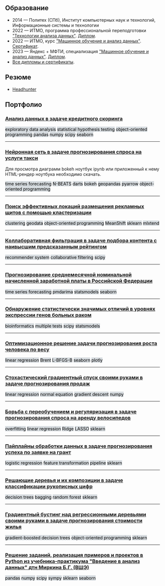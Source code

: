 ## Образование

* 2014 — Политех (СПб), Институт компьютерных наук и технологий, Информационные системы и технологии
* 2022 — ИТМО, программа профессиональной переподготовки ["Технологии анализа данных"](https://dc.itmo.ru/datantech). [Диплом](https://github.com/EvgenyMeredelin/portfolio/blob/main/%D0%94%D0%B8%D0%BF%D0%BB%D0%BE%D0%BC%D1%8B%20%D0%B8%20%D1%81%D0%B5%D1%80%D1%82%D0%B8%D1%84%D0%B8%D0%BA%D0%B0%D1%82%D1%8B/ITMO%20%D0%94%D0%B8%D0%BF%D0%BB%D0%BE%D0%BC%20%D0%A2%D0%B5%D1%85%D0%BD%D0%BE%D0%BB%D0%BE%D0%B3%D0%B8%D0%B8%20%D0%B0%D0%BD%D0%B0%D0%BB%D0%B8%D0%B7%D0%B0%20%D0%B4%D0%B0%D0%BD%D0%BD%D1%8B%D1%85.pdf).
* 2022 — ИТМО, курс ["Машинное обучение и анализ данных"](https://openedu.ru/course/ITMOUniversity/MLDATAN/). [Сертификат](https://de.ifmo.ru/certificates/25d482cb7a16497e.pdf).
* 2023 — Яндекс + МФТИ, специализация ["Машинное обучение и анализ данных"](https://datasciencecourse.ru/). [Диплом](https://github.com/EvgenyMeredelin/portfolio/blob/main/%D0%94%D0%B8%D0%BF%D0%BB%D0%BE%D0%BC%D1%8B%20%D0%B8%20%D1%81%D0%B5%D1%80%D1%82%D0%B8%D1%84%D0%B8%D0%BA%D0%B0%D1%82%D1%8B/Yandex%20%2B%20%D0%9C%D0%A4%D0%A2%D0%98%2C%20%D1%81%D0%BF%D0%B5%D1%86%D0%B8%D0%B0%D0%BB%D0%B8%D0%B7%D0%B0%D1%86%D0%B8%D1%8F%20%D0%9C%D0%B0%D1%88%D0%B8%D0%BD%D0%BD%D0%BE%D0%B5%20%D0%BE%D0%B1%D1%83%D1%87%D0%B5%D0%BD%D0%B8%D0%B5%20%D0%B8%20%D0%B0%D0%BD%D0%B0%D0%BB%D0%B8%D0%B7%20%D0%B4%D0%B0%D0%BD%D0%BD%D1%8B%D1%85%2C%20datasciencecourse.ru.pdf).
* [Все дипломы и сертификаты](https://github.com/EvgenyMeredelin/portfolio/tree/main/%D0%94%D0%B8%D0%BF%D0%BB%D0%BE%D0%BC%D1%8B%20%D0%B8%20%D1%81%D0%B5%D1%80%D1%82%D0%B8%D1%84%D0%B8%D0%BA%D0%B0%D1%82%D1%8B).

## Резюме
* <a href="https://spb.hh.ru/resume/577e28e5ff08755fe70039ed1f524865336c6b">Headhunter</a>

## Портфолио

### <a href="https://github.com/EvgenyMeredelin/portfolio-pet-projects/blob/main/%D0%90%D0%BD%D0%B0%D0%BB%D0%B8%D0%B7%20%D0%B4%D0%B0%D0%BD%D0%BD%D1%8B%D1%85%20%D0%B2%20%D0%B7%D0%B0%D0%B4%D0%B0%D1%87%D0%B5%20%D0%BA%D1%80%D0%B5%D0%B4%D0%B8%D1%82%D0%BD%D0%BE%D0%B3%D0%BE%20%D1%81%D0%BA%D0%BE%D1%80%D0%B8%D0%BD%D0%B3%D0%B0/credit_scoring.ipynb">Анализ данных в задаче кредитного скоринга</a>
<mark style="background-color: #d6dbdf;">exploratory data analysis</mark> <mark style="background-color: #d6dbdf;">statistical hypothesis testing</mark> <mark style="background-color: #d6dbdf;">object-oriented programming</mark> <mark style="background-color: #d6dbdf;">pandas</mark> <mark style="background-color: #d6dbdf;">numpy</mark> <mark style="background-color: #d6dbdf;">scipy</mark> <mark style="background-color: #d6dbdf;">seaborn</mark>
<hr>

### <a href="https://github.com/EvgenyMeredelin/portfolio-pet-projects/tree/main/%D0%9D%D0%B5%D0%B9%D1%80%D0%BE%D0%BD%D0%BD%D0%B0%D1%8F%20%D1%81%D0%B5%D1%82%D1%8C%20%D0%B2%20%D0%B7%D0%B0%D0%B4%D0%B0%D1%87%D0%B5%20%D0%BF%D1%80%D0%BE%D0%B3%D0%BD%D0%BE%D0%B7%D0%B8%D1%80%D0%BE%D0%B2%D0%B0%D0%BD%D0%B8%D1%8F%20%D1%81%D0%BF%D1%80%D0%BE%D1%81%D0%B0%20%D0%BD%D0%B0%20%D1%83%D1%81%D0%BB%D1%83%D0%B3%D0%B8%20%D1%82%D0%B0%D0%BA%D1%81%D0%B8">Нейронная сеть в задаче прогнозирования спроса на услуги такси</a>
Для просмотра диаграмм bokeh ноутбук ipynb или приложенный к нему HTML-рендер ноутбука необходимо скачать.

<mark style="background-color: #d6dbdf;">time series forecasting</mark> <mark style="background-color: #d6dbdf;">N-BEATS</mark> <mark style="background-color: #d6dbdf;">darts</mark> <mark style="background-color: #d6dbdf;">bokeh</mark> <mark style="background-color: #d6dbdf;">geopandas</mark> <mark style="background-color: #d6dbdf;">pyarrow</mark> <mark style="background-color: #d6dbdf;">object-oriented programming</mark>
<hr>

### <a href="https://github.com/EvgenyMeredelin/portfolio-pet-projects/blob/main/%D0%9F%D0%BE%D0%B8%D1%81%D0%BA%20%D1%8D%D1%84%D1%84%D0%B5%D0%BA%D1%82%D0%B8%D0%B2%D0%BD%D1%8B%D1%85%20%D0%BB%D0%BE%D0%BA%D0%B0%D1%86%D0%B8%D0%B9%20%D1%80%D0%B0%D0%B7%D0%BC%D0%B5%D1%89%D0%B5%D0%BD%D0%B8%D1%8F%20%D1%80%D0%B5%D0%BA%D0%BB%D0%B0%D0%BC%D0%BD%D1%8B%D1%85%20%D1%89%D0%B8%D1%82%D0%BE%D0%B2%20%D1%81%20%D0%BF%D0%BE%D0%BC%D0%BE%D1%89%D1%8C%D1%8E%20%D0%BA%D0%BB%D0%B0%D1%81%D1%82%D0%B5%D1%80%D0%B8%D0%B7%D0%B0%D1%86%D0%B8%D0%B8/clustering_carnival_cruise_line.ipynb">Поиск эффективных локаций размещения рекламных щитов с помощью кластеризации</a>
<mark style="background-color: #d6dbdf;">clustering</mark> <mark style="background-color: #d6dbdf;">geodata</mark> <mark style="background-color: #d6dbdf;">object-oriented programming</mark> <mark style="background-color: #d6dbdf;">MeanShift</mark> <mark style="background-color: #d6dbdf;">sklearn</mark> <mark style="background-color: #d6dbdf;">mlxtend</mark>
<hr>

### <a href="https://github.com/EvgenyMeredelin/portfolio-pet-projects/blob/main/%D0%9A%D0%BE%D0%BB%D0%BB%D0%B0%D0%B1%D0%BE%D1%80%D0%B0%D1%82%D0%B8%D0%B2%D0%BD%D0%B0%D1%8F%20%D1%84%D0%B8%D0%BB%D1%8C%D1%82%D1%80%D0%B0%D1%86%D0%B8%D1%8F%20%D0%B2%20%D0%B7%D0%B0%D0%B4%D0%B0%D1%87%D0%B5%20%D0%BF%D0%BE%D0%B4%D0%B1%D0%BE%D1%80%D0%B0%20%D0%BA%D0%BE%D0%BD%D1%82%D0%B5%D0%BD%D1%82%D0%B0%20%D1%81%20%D0%BD%D0%B0%D0%B8%D0%B2%D1%8B%D1%81%D1%88%D0%B8%D0%BC%20%D0%BF%D1%80%D0%B5%D0%B4%D1%81%D0%BA%D0%B0%D0%B7%D0%B0%D0%BD%D0%BD%D1%8B%D0%BC%20%D1%80%D0%B5%D0%B9%D1%82%D0%B8%D0%BD%D0%B3%D0%BE%D0%BC/recsys_collaborative_filtering.ipynb">Коллаборативная фильтрация в задаче подбора контента с наивысшим предсказанным рейтингом</a>
<mark style="background-color: #d6dbdf;">recommender system</mark> <mark style="background-color: #d6dbdf;">collaborative filtering</mark> <mark style="background-color: #d6dbdf;">scipy</mark>
<hr>

### <a href="https://github.com/EvgenyMeredelin/portfolio-pet-projects/blob/main/%D0%9F%D1%80%D0%BE%D0%B3%D0%BD%D0%BE%D0%B7%D0%B8%D1%80%D0%BE%D0%B2%D0%B0%D0%BD%D0%B8%D0%B5%20%D1%81%D1%80%D0%B5%D0%B4%D0%BD%D0%B5%D0%BC%D0%B5%D1%81%D1%8F%D1%87%D0%BD%D0%BE%D0%B9%20%D0%BD%D0%BE%D0%BC%D0%B8%D0%BD%D0%B0%D0%BB%D1%8C%D0%BD%D0%BE%D0%B9%20%D0%BD%D0%B0%D1%87%D0%B8%D1%81%D0%BB%D0%B5%D0%BD%D0%BD%D0%BE%D0%B9%20%D0%B7%D0%B0%D1%80%D0%B0%D0%B1%D0%BE%D1%82%D0%BD%D0%BE%D0%B9%20%D0%BF%D0%BB%D0%B0%D1%82%D1%8B%20%D0%B2%20%D0%A0%D0%BE%D1%81%D1%81%D0%B8%D0%B9%D1%81%D0%BA%D0%BE%D0%B9%20%D0%A4%D0%B5%D0%B4%D0%B5%D1%80%D0%B0%D1%86%D0%B8%D0%B8/salary_time_series_analysis.ipynb">Прогнозирование среднемесячной номинальной начисленной заработной платы в Российской Федерации</a>
<mark style="background-color: #d6dbdf;">time series forecasting</mark> <mark style="background-color: #d6dbdf;">pmdarima</mark> <mark style="background-color: #d6dbdf;">statsmodels</mark> <mark style="background-color: #d6dbdf;">seaborn</mark>
<hr>

### <a href="https://github.com/EvgenyMeredelin/portfolio-pet-projects/blob/main/%D0%9E%D0%B1%D0%BD%D0%B0%D1%80%D1%83%D0%B6%D0%B5%D0%BD%D0%B8%D0%B5%20%D1%81%D1%82%D0%B0%D1%82%D0%B8%D1%81%D1%82%D0%B8%D1%87%D0%B5%D1%81%D0%BA%D0%B8%20%D0%B7%D0%BD%D0%B0%D1%87%D0%B8%D0%BC%D1%8B%D1%85%20%D0%BE%D1%82%D0%BB%D0%B8%D1%87%D0%B8%D0%B9%20%D0%B2%20%D1%83%D1%80%D0%BE%D0%B2%D0%BD%D1%8F%D1%85%20%D1%8D%D0%BA%D1%81%D0%BF%D1%80%D0%B5%D1%81%D1%81%D0%B8%D0%B8%20%D0%B3%D0%B5%D0%BD%D0%BE%D0%B2%20%D0%B1%D0%BE%D0%BB%D1%8C%D0%BD%D1%8B%D1%85%20%D1%80%D0%B0%D0%BA%D0%BE%D0%BC/bioinformatics_multiple%20tests.ipynb">Обнаружение статистически значимых отличий в уровнях экспрессии генов больных раком</a>
<mark style="background-color: #d6dbdf;">bioinformatics</mark> <mark style="background-color: #d6dbdf;">multiple tests</mark> <mark style="background-color: #d6dbdf;">scipy</mark> <mark style="background-color: #d6dbdf;">statsmodels</mark>
<hr>

### <a href="https://github.com/EvgenyMeredelin/portfolio-pet-projects/blob/main/%D0%9E%D0%BF%D1%82%D0%B8%D0%BC%D0%B8%D0%B7%D0%B0%D1%86%D0%B8%D0%BE%D0%BD%D0%BD%D0%BE%D0%B5%20%D1%80%D0%B5%D1%88%D0%B5%D0%BD%D0%B8%D0%B5%20%D0%B7%D0%B0%D0%B4%D0%B0%D1%87%D0%B8%20%D0%BF%D1%80%D0%BE%D0%B3%D0%BD%D0%BE%D0%B7%D0%B8%D1%80%D0%BE%D0%B2%D0%B0%D0%BD%D0%B8%D1%8F%20%D1%80%D0%BE%D1%81%D1%82%D0%B0%20%D1%87%D0%B5%D0%BB%D0%BE%D0%B2%D0%B5%D0%BA%D0%B0%20%D0%BF%D0%BE%20%D0%B2%D0%B5%D1%81%D1%83/linreg_optimization.ipynb">Оптимизационное решение задачи прогнозирования роста человека по весу</a>
<mark style="background-color: #d6dbdf;">linear regression</mark> <mark style="background-color: #d6dbdf;">Brent</mark> <mark style="background-color: #d6dbdf;">L-BFGS-B</mark> <mark style="background-color: #d6dbdf;">seaborn</mark> <mark style="background-color: #d6dbdf;">plotly</mark>
<hr>

### <a href="https://github.com/EvgenyMeredelin/portfolio-pet-projects/blob/main/%D0%A1%D1%82%D0%BE%D1%85%D0%B0%D1%81%D1%82%D0%B8%D1%87%D0%B5%D1%81%D0%BA%D0%B8%D0%B9%20%D0%B3%D1%80%D0%B0%D0%B4%D0%B8%D0%B5%D0%BD%D1%82%D0%BD%D1%8B%D0%B9%20%D1%81%D0%BF%D1%83%D1%81%D0%BA%20%D1%81%D0%B2%D0%BE%D0%B8%D0%BC%D0%B8%20%D1%80%D1%83%D0%BA%D0%B0%D0%BC%D0%B8%20%D0%B2%20%D0%B7%D0%B0%D0%B4%D0%B0%D1%87%D0%B5%20%D0%BF%D1%80%D0%BE%D0%B3%D0%BD%D0%BE%D0%B7%D0%B8%D1%80%D0%BE%D0%B2%D0%B0%D0%BD%D0%B8%D1%8F%20%D0%BF%D1%80%D0%BE%D0%B4%D0%B0%D0%B6/linreg_normal_equation_SGD.ipynb">Стохастический градиентный спуск своими руками в задаче прогнозирования продаж</a>
<mark style="background-color: #d6dbdf;">linear regression</mark> <mark style="background-color: #d6dbdf;">normal equation</mark> <mark style="background-color: #d6dbdf;">gradient descent</mark> <mark style="background-color: #d6dbdf;">numpy</mark>
<hr>

### <a href="https://github.com/EvgenyMeredelin/portfolio-pet-projects/blob/main/%D0%91%D0%BE%D1%80%D1%8C%D0%B1%D0%B0%20%D1%81%20%D0%BF%D0%B5%D1%80%D0%B5%D0%BE%D0%B1%D1%83%D1%87%D0%B5%D0%BD%D0%B8%D0%B5%D0%BC%20%D0%B8%20%D1%80%D0%B5%D0%B3%D1%83%D0%BB%D1%8F%D1%80%D0%B8%D0%B7%D0%B0%D1%86%D0%B8%D1%8F%20%D0%B2%20%D0%B7%D0%B0%D0%B4%D0%B0%D1%87%D0%B5%20%D0%BF%D1%80%D0%BE%D0%B3%D0%BD%D0%BE%D0%B7%D0%B8%D1%80%D0%BE%D0%B2%D0%B0%D0%BD%D0%B8%D1%8F%20%D1%81%D0%BF%D1%80%D0%BE%D1%81%D0%B0%20%D0%BD%D0%B0%20%D0%B0%D1%80%D0%B5%D0%BD%D0%B4%D1%83%20%D0%B2%D0%B5%D0%BB%D0%BE%D1%81%D0%B8%D0%BF%D0%B5%D0%B4%D0%BE%D0%B2/linreg_overfitting_regularization.ipynb">Борьба с переобучением и регуляризация в задаче прогнозирования спроса на аренду велосипедов</a>
<mark style="background-color: #d6dbdf;">overfitting</mark> <mark style="background-color: #d6dbdf;">linear regression</mark> <mark style="background-color: #d6dbdf;">Ridge</mark> <mark style="background-color: #d6dbdf;">LASSO</mark> <mark style="background-color: #d6dbdf;">sklearn</mark>
<hr>

### <a href="https://github.com/EvgenyMeredelin/portfolio-pet-projects/blob/main/%D0%9F%D0%B0%D0%B9%D0%BF%D0%BB%D0%B0%D0%B9%D0%BD%D1%8B%20%D0%BE%D0%B1%D1%80%D0%B0%D0%B1%D0%BE%D1%82%D0%BA%D0%B8%20%D0%B4%D0%B0%D0%BD%D0%BD%D1%8B%D1%85%20%D0%B2%20%D0%B7%D0%B0%D0%B4%D0%B0%D1%87%D0%B5%20%D0%BF%D1%80%D0%BE%D0%B3%D0%BD%D0%BE%D0%B7%D0%B8%D1%80%D0%BE%D0%B2%D0%B0%D0%BD%D0%B8%D1%8F%20%D1%83%D1%81%D0%BF%D0%B5%D1%85%D0%B0%20%D0%BF%D0%BE%20%D0%B7%D0%B0%D1%8F%D0%B2%D0%BA%D0%B5%20%D0%BD%D0%B0%20%D0%B3%D1%80%D0%B0%D0%BD%D1%82/logreg_preprocessing.ipynb">Пайплайны обработки данных в задаче прогнозирования успеха по заявке на грант</a>
<mark style="background-color: #d6dbdf;">logistic regression</mark> <mark style="background-color: #d6dbdf;">feature transformation</mark> <mark style="background-color: #d6dbdf;">pipeline</mark> <mark style="background-color: #d6dbdf;">sklearn</mark>
<hr>

### <a href="https://github.com/EvgenyMeredelin/portfolio-pet-projects/blob/main/%D0%A0%D0%B5%D1%88%D0%B0%D1%8E%D1%89%D0%B8%D0%B5%20%D0%B4%D0%B5%D1%80%D0%B5%D0%B2%D1%8C%D1%8F%20%D0%B8%20%D0%B8%D1%85%20%D0%BA%D0%BE%D0%BC%D0%BF%D0%BE%D0%B7%D0%B8%D1%86%D0%B8%D0%B8%20%D0%B2%20%D0%B7%D0%B0%D0%B4%D0%B0%D1%87%D0%B5%20%D0%BA%D0%BB%D0%B0%D1%81%D1%81%D0%B8%D1%84%D0%B8%D0%BA%D0%B0%D1%86%D0%B8%D0%B8%20%D1%80%D1%83%D0%BA%D0%BE%D0%BF%D0%B8%D1%81%D0%BD%D1%8B%D1%85%20%D1%86%D0%B8%D1%84%D1%80/decision_trees_bagging_random_forest.ipynb">Решающие деревья и их композиции в задаче классификации рукописных цифр</a>
<mark style="background-color: #d6dbdf;">decision trees</mark> <mark style="background-color: #d6dbdf;">bagging</mark> <mark style="background-color: #d6dbdf;">random forest</mark> <mark style="background-color: #d6dbdf;">sklearn</mark>
<hr>

### <a href="https://github.com/EvgenyMeredelin/portfolio-pet-projects/blob/main/%D0%93%D1%80%D0%B0%D0%B4%D0%B8%D0%B5%D0%BD%D1%82%D0%BD%D1%8B%D0%B9%20%D0%B1%D1%83%D1%81%D1%82%D0%B8%D0%BD%D0%B3%20%D0%BD%D0%B0%D0%B4%20%D1%80%D0%B5%D0%B3%D1%80%D0%B5%D1%81%D1%81%D0%B8%D0%BE%D0%BD%D0%BD%D1%8B%D0%BC%D0%B8%20%D0%B4%D0%B5%D1%80%D0%B5%D0%B2%D1%8C%D1%8F%D0%BC%D0%B8%20%D1%81%D0%B2%D0%BE%D0%B8%D0%BC%D0%B8%20%D1%80%D1%83%D0%BA%D0%B0%D0%BC%D0%B8%20%D0%B2%20%D0%B7%D0%B0%D0%B4%D0%B0%D1%87%D0%B5%20%D0%BF%D1%80%D0%BE%D0%B3%D0%BD%D0%BE%D0%B7%D0%B8%D1%80%D0%BE%D0%B2%D0%B0%D0%BD%D0%B8%D1%8F%20%D1%81%D1%82%D0%BE%D0%B8%D0%BC%D0%BE%D1%81%D1%82%D0%B8%20%D0%B6%D0%B8%D0%BB%D1%8C%D1%8F/gradient_boosted_decision_trees.ipynb">Градиентный бустинг над регрессионными деревьями своими руками в задаче прогнозирования стоимости жилья</a>
<mark style="background-color: #d6dbdf;">gradient-boosted decision trees</mark> <mark style="background-color: #d6dbdf;">object-oriented programming</mark> <mark style="background-color: #d6dbdf;">sklearn</mark>
<hr>

### <a href="https://github.com/EvgenyMeredelin/mirkin-repythoned">Решение заданий, реализация примеров и проектов в Python из учебника-практикума "Введение в анализ данных" дтн Миркина Б.Г. (ВШЭ)</a>
<mark style="background-color: #d6dbdf;">pandas</mark> <mark style="background-color: #d6dbdf;">numpy</mark> <mark style="background-color: #d6dbdf;">scipy</mark> <mark style="background-color: #d6dbdf;">sympy</mark> <mark style="background-color: #d6dbdf;">sklearn</mark> <mark style="background-color: #d6dbdf;">seaborn</mark>
